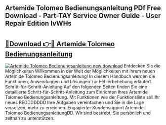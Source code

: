 ## Artemide Tolomeo Bedienungsanleitung PDf Free Download - Part-TAY Service Owner Guide - User Repair Edition IvWHs

# <h2><a href="http://df197hc.blite.top/?on=Artemide+Tolomeo+Bedienungsanleitung">🔗Download 👉🔴 Artemide Tolomeo Bedienungsanleitung</a></h2>

[![Artemide Tolomeo Bedienungsanleitung new download](https://i.imgur.com/lujVjoI.png)](http://df197hc.blite.top/?on=Artemide+Tolomeo+Bedienungsanleitung)
Entdecken Sie die Möglichkeiten Willkommen in der Welt der Möglichkeiten mit Ihrem neuen Artemide Tolomeo Bedienungsanleitung! In diesem Handbuch werden die Funktionen, Anwendungen und Lösungen zur Fehlerbehebung erläutert. Schritt-für-Schritt-Anleitung Auf den folgenden Seiten finden Sie eine detaillierte Schritt-für-Schritt-Anleitung zum Einrichten Ihres Artemide Tolomeo Bedienungsanleitung. Mit Funktionen wie der Funktionsliste soll Ihr neues REDDDDDDD Ihre Aufgaben vereinfachen und Sie in die Lage versetzen, mehr zu erreichen. Engagierter Kundensupport Artemide Tolomeo BedienungsanleitungDD. Wir sind bestrebt, Sie persönlich und zeitnah zu unterstützen.
